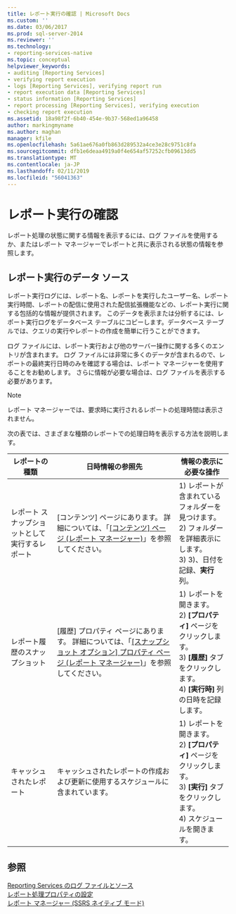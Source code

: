 ```yaml
---
title: レポート実行の確認 | Microsoft Docs
ms.custom: ''
ms.date: 03/06/2017
ms.prod: sql-server-2014
ms.reviewer: ''
ms.technology:
- reporting-services-native
ms.topic: conceptual
helpviewer_keywords:
- auditing [Reporting Services]
- verifying report execution
- logs [Reporting Services], verifying report run
- report execution data [Reporting Services]
- status information [Reporting Services]
- report processing [Reporting Services], verifying execution
- checking report execution
ms.assetid: 18a98f2f-6b40-454e-9b37-568ed1a96458
author: markingmyname
ms.author: maghan
manager: kfile
ms.openlocfilehash: 5a61ae676a0fb863d289532a4ce3e28c9751c8fa
ms.sourcegitcommit: dfb1e6deaa4919a0f4e654af57252cfb09613dd5
ms.translationtype: MT
ms.contentlocale: ja-JP
ms.lasthandoff: 02/11/2019
ms.locfileid: "56041363"
---
```

# <a name="verifying-a-report-run"></a>レポート実行の確認
  レポート処理の状態に関する情報を表示するには、ログ ファイルを使用するか、またはレポート マネージャーでレポートと共に表示される状態の情報を参照します。  
  
## <a name="sources-of-report-execution-data"></a>レポート実行のデータ ソース  
 レポート実行ログには、レポート名、レポートを実行したユーザー名、レポート実行時間、レポートの配信に使用された配信拡張機能などの、レポート実行に関する包括的な情報が提供されます。 このデータを表示または分析するには、レポート実行ログをデータベース テーブルにコピーします。データベース テーブルでは、クエリの実行やレポートの作成を簡単に行うことができます。  
  
 ログ ファイルには、レポート実行および他のサーバー操作に関する多くのエントリが含まれます。 ログ ファイルには非常に多くのデータが含まれるので、レポートの最終実行日時のみを確認する場合は、レポート マネージャーを使用することをお勧めします。 さらに情報が必要な場合は、ログ ファイルを表示する必要があります。  
  
> [!NOTE]  
>  レポート マネージャーでは、要求時に実行されるレポートの処理時間は表示されません。  
  
 次の表では、さまざまな種類のレポートでの処理日時を表示する方法を説明します。  
  
|レポートの種類|日時情報の参照先|情報の表示に必要な操作|  
|-----------------------------|-----------------------------------------------|-----------------------------------------------|  
|レポート スナップショットとして実行するレポート|[コンテンツ] ページにあります。 詳細については、「[[コンテンツ] ページ &#40;レポート マネージャー&#41;](../contents-page-report-manager.md)」を参照してください。|1) レポートが含まれているフォルダーを見つけます。<br />2) フォルダーを詳細表示にします。<br />3) 3)、日付を記録、**実行**列。|  
|レポート履歴のスナップショット|[履歴] プロパティ ページにあります。 詳細については、「[[スナップショット オプション] プロパティ ページ &#40;レポート マネージャー&#41;](../snapshot-options-properties-page-report-manager.md)」を参照してください。|1) レポートを開きます。<br />2) **[プロパティ]** ページをクリックします。<br />3) **[履歴]** タブをクリックします。<br />4) **[実行時]** 列の日時を記録します。|  
|キャッシュされたレポート|キャッシュされたレポートの作成および更新に使用するスケジュールに含まれています。|1) レポートを開きます。<br />2) **[プロパティ]** ページをクリックします。<br />3) **[実行]** タブをクリックします。<br />4) スケジュールを開きます。|  
  
## <a name="see-also"></a>参照  
 [Reporting Services のログ ファイルとソース](../report-server/reporting-services-log-files-and-sources.md)   
 [レポート処理プロパティの設定](set-report-processing-properties.md)   
 [レポート マネージャー &#40;SSRS ネイティブ モード&#41;](../report-manager-ssrs-native-mode.md)  
  
  
